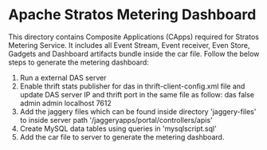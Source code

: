 # Apache Stratos Metering Dashboard

This directory contains Composite Applications (CApps) required for Stratos Metering Service.
It includes all Event Stream, Event receiver, Even Store, Gadgets and Dashboard artifacts bundle inside the car file.
Follow the below steps to generate the metering dashboard:
1. Run a external DAS server
2. Enable thrift stats publisher for das in thrift-client-config.xml file and update DAS server IP and thrift port in the same file as follow:
    <config>
        <name>das</name>
        <statsPublisherEnabled>false</statsPublisherEnabled>
        <username>admin</username>
        <password>admin</password>
        <ip>localhost</ip> <!-- DAS server IP -->
        <port>7612</port> <!-- DAS thrift port -->
    </config>
2. Add the jaggery files which can be found inside directory 'jaggery-files' to inside server path '/jaggeryapps/portal/controllers/apis'
3. Create MySQL data tables using queries in 'mysqlscript.sql'
4. Add the car file to server to generate the metering dashboard.